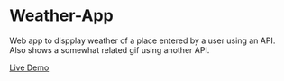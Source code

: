 # Weather-App
Web app to dispplay weather of a place entered by a user using an API. Also shows a somewhat related gif using another API.

<a href="https://mighil31.github.io/Weather-App/">Live Demo</a>

